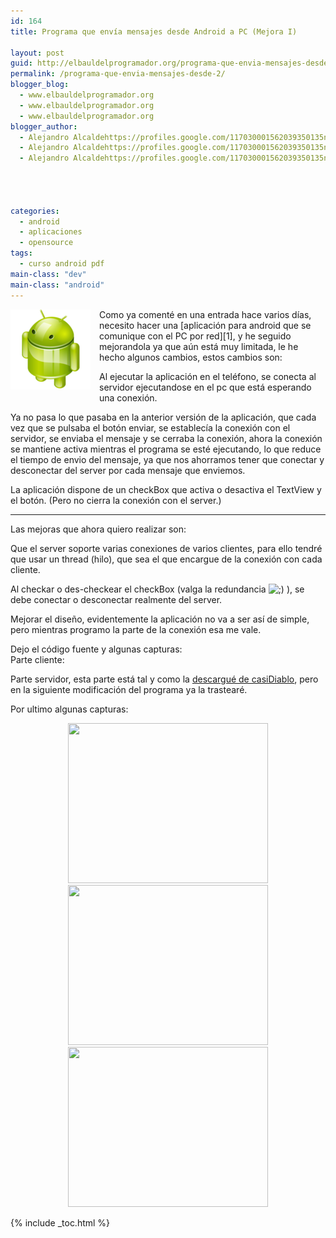 ```yaml
---
id: 164
title: Programa que envía mensajes desde Android a PC (Mejora I)

layout: post
guid: http://elbauldelprogramador.org/programa-que-envia-mensajes-desde-android-a-pc-mejora-i/
permalink: /programa-que-envia-mensajes-desde-2/
blogger_blog:
  - www.elbauldelprogramador.org
  - www.elbauldelprogramador.org
  - www.elbauldelprogramador.org
blogger_author:
  - Alejandro Alcaldehttps://profiles.google.com/117030001562039350135noreply@blogger.com
  - Alejandro Alcaldehttps://profiles.google.com/117030001562039350135noreply@blogger.com
  - Alejandro Alcaldehttps://profiles.google.com/117030001562039350135noreply@blogger.com

  
  
  
categories:
  - android
  - aplicaciones
  - opensource
tags:
  - curso android pdf
main-class: "dev"
main-class: "android"
---
```

<img border="0" src="/assets/img/2013/07/iconoAndroid.png" style="clear:left; float:left;margin-right:1em; margin-bottom:1em" />  
Como ya comenté en una entrada hace varios días, necesito hacer una [aplicación para android que se comunique con el PC por red][1], y he seguido mejorandola ya que aún está muy limitada, le he hecho algunos cambios, estos cambios son:  
<!--ad-->

Al ejecutar la aplicación en el teléfono, se conecta al servidor ejecutandose en el pc que está esperando una conexión.

Ya no pasa lo que pasaba en la anterior versión de la aplicación, que cada vez que se pulsaba el botón enviar, se establecía la conexión con el servidor, se enviaba el mensaje y se cerraba la conexión, ahora la conexión se mantiene activa mientras el programa se esté ejecutando, lo que reduce el tiempo de envio del mensaje, ya que nos ahorramos tener que conectar y desconectar del server por cada mensaje que enviemos.

La aplicación dispone de un checkBox que activa o desactiva el TextView y el botón. (Pero no cierra la conexión con el server.)

* * *

Las mejoras que ahora quiero realizar son:

Que el server soporte varias conexiones de varios clientes, para ello tendré que usar un thread (hilo), que sea el que encargue de la conexión con cada cliente.

Al checkar o des-checkear el checkBox (valga la redundancia <img src="https://elbauldelprogramador.com/wp-includes/assets/img/smilies/icon_wink.gif" alt=";)" class="wp-smiley" /> ), se debe conectar o desconectar realmente del server.

Mejorar el diseño, evidentemente la aplicación no va a ser así de simple, pero mientras programo la parte de la conexión esa me vale.

Dejo el código fuente y algunas capturas:  
Parte cliente:



Parte servidor, esta parte está tal y como la [descargué de casiDiablo][2], pero en la siguiente modificación del programa ya la trastearé.



Por ultimo algunas capturas:

<div class="separator" style="clear: both; text-align: center;">
  <a href="https://2.bp.blogspot.com/-fd7bF2KeVz0/TZy69gP91qI/AAAAAAAAAX8/TS2lEDPa5Hc/s1600/cliente.png" imageanchor="1" style="margin-left:1em; margin-right:1em"><img border="0" height="256" width="320" src="https://2.bp.blogspot.com/-fd7bF2KeVz0/TZy69gP91qI/AAAAAAAAAX8/TS2lEDPa5Hc/s320/cliente.png" /></a>
</div>

<div class="separator" style="clear: both; text-align: center;">
  <a href="https://2.bp.blogspot.com/-fmPuUA9j_z0/TZy6-l2N5CI/AAAAAAAAAYE/XqlyacBVbbM/s1600/no.png" imageanchor="1" style="margin-left:1em; margin-right:1em"><img border="0" height="256" width="320" src="https://2.bp.blogspot.com/-fmPuUA9j_z0/TZy6-l2N5CI/AAAAAAAAAYE/XqlyacBVbbM/s320/no.png" /></a>
</div>

<div class="separator" style="clear: both; text-align: center;">
  <a href="https://1.bp.blogspot.com/-WK1A6yIyLPA/TZy6_DB-rGI/AAAAAAAAAYM/GFY0IPD7lYQ/s1600/otra.png" imageanchor="1" style="margin-left:1em; margin-right:1em"><img border="0" height="256" width="320" src="https://1.bp.blogspot.com/-WK1A6yIyLPA/TZy6_DB-rGI/AAAAAAAAAYM/GFY0IPD7lYQ/s320/otra.png" /></a>
</div>



 [1]: https://elbauldelprogramador.com/programa-que-envia-mensajes-desde/
 [2]: http://casidiablo.net/java-socket-chat-basico/

{% include _toc.html %}
